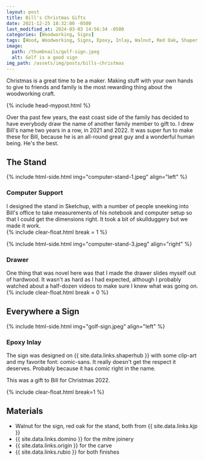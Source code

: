 ```yaml
---
layout: post
title: Bill's Christmas Gifts
date: 2021-12-25 18:32:00 -0500
last_modified_at: 2024-03-03 14:56:34 -0500
categories: [Woodworking, Signs]
tags: [Wood, Woodworking, Signs, Epoxy, Inlay, Walnut, Red Oak, Shaper Origin]
image:
  path: /thumbnails/golf-sign.jpeg
  alt: Golf is a good sign
img_path: /assets/img/posts/bills-christmas
---
```


Christmas is a great time to be a maker.  Making stuff with your own hands to give to friends and family is the most rewarding thing about the woodworking craft.  

{% include head-mypost.html %}

Over tha past few years, the east coast side of the family has decided to have everybody draw the name of another family member to gift to.  I drew Bill's name two years in a row, in 2021 and 2022.  It was super fun to make these for Bill, because he is an all-round great guy and a wonderful human being.  He's the best.

## The Stand

{% include html-side.html img="computer-stand-1.jpeg" align="left" %}

### Computer Support

I designed the stand in Sketchup, with a number of people sneeking into Bill's office to take measurements of his notebook and computer setup so that I could get the dimensions right.  It took a bit of skullduggery but we made it work.  
{% include clear-float.html break = 1 %}

{% include html-side.html img="computer-stand-3.jpeg" align="right" %}

### Drawer

One thing that was novel here was that I made the drawer slides myself out of hardwood.  It wasn't as hard as I had expected, although I probably watched about a half-dozen videos to make sure I knew what was going on.
{% include clear-float.html break = 0 %}

## Everywhere a Sign

{% include html-side.html img="golf-sign.jpeg" align="left" %}

### Epoxy Inlay

The sign was designed on {{ site.data.links.shaperhub }} with some clip-art and my favorite font: comic-sans.  It really doesn't get the respect it deserves.  Probably because it has _comic_ right in the name.

This was a gift to Bill for Christmas 2022.

{% include clear-float.html break=1 %}

## Materials

- Walnut for the sign, red oak for the stand, both from {{ site.data.links.kjp }}
- {{ site.data.links.domino }} for the mitre joinery
- {{ site.data.links.origin }} for the carve
- {{ site.data.links.rubio }} for both finishes
